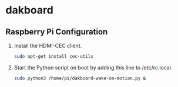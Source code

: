 # dakboard

## Raspberry Pi Configuration

1. Install the HDMI-CEC client.

    ```bash
    sudo apt-get install cec-utils
    ```

2. Start the Python script on boot by adding this line to /etc/rc.local.

    ```bash
    sudo python3 /home/pi/dakboard-wake-on-motion.py &
    ```

